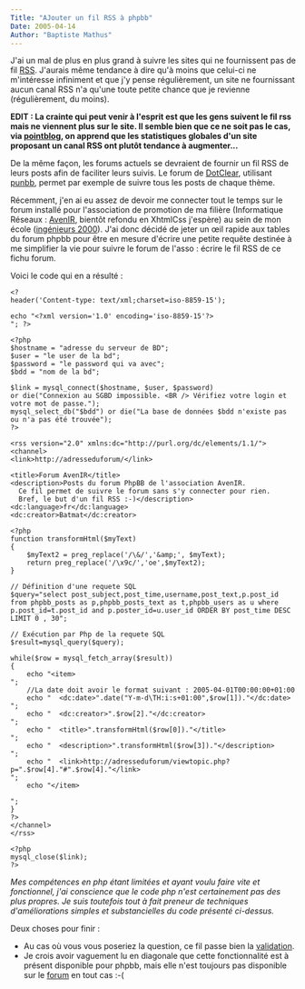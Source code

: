 ```yaml
---
Title: "AJouter un fil RSS à phpbb"
Date: 2005-04-14
Author: "Baptiste Mathus"
---
```




J'ai un mal de plus en plus grand à suivre les sites qui ne fournissent
pas de fil
[RSS](http://fr.wikipedia.org/wiki/Really_simple_syndication "Really Simple Syndication").
J'aurais même tendance à dire qu'à moins que celui-ci ne m'intéresse
infiniment et que j'y pense régulièrement, un site ne fournissant aucun
canal RSS n'a qu'une toute petite chance que je revienne (régulièrement,
du moins).

**EDIT : La crainte qui peut venir à l'esprit est que les gens suivent
le fil rss mais ne viennent plus sur le site. Il semble bien que ce ne
soit pas le cas, via
[pointblog](http://www.pointblog.com/past/2005/04/22/rss_au_new_york_times.htm),
on apprend que les statistiques globales d'un site proposant un canal
RSS ont plutôt tendance à augmenter...**

De la même façon, les forums actuels se devraient de fournir un fil RSS
de leurs posts afin de faciliter leurs suivis. Le forum de
[DotClear](http://dotclear.net), utilisant
[punbb](http://punbb.org/index.php), permet par exemple de suivre tous
les posts de chaque thème.

Récemment, j'en ai eu assez de devoir me connecter tout le temps sur le
forum installé pour l'association de promotion de ma filière
(Informatique Réseaux : [AvenIR](http://www.avenir.asso.fr), bientôt
refondu en XhtmlCss j'espère) au sein de mon école ([ingénieurs
2000](http://www.ingenieurs2000.com)). J'ai donc décidé de jeter un œil
rapide aux tables du forum phpbb pour être en mesure d'écrire une petite
requête destinée à me simplifier la vie pour suivre le forum de l'asso :
écrire le fil RSS de ce fichu forum.

Voici le code qui en a résulté :

    <?
    header('Content-type: text/xml;charset=iso-8859-15');

    echo "<?xml version='1.0' encoding='iso-8859-15'?>
    "; ?>

    <?php
    $hostname = "adresse du serveur de BD"; 
    $user = "le user de la bd"; 
    $password = "le password qui va avec"; 
    $bdd = "nom de la bd"; 

    $link = mysql_connect($hostname, $user, $password)
    or die("Connexion au SGBD impossible. <BR /> Vérifiez votre login et votre mot de passe.");
    mysql_select_db("$bdd") or die("La base de données $bdd n'existe pas ou n'a pas été trouvée");
    ?>

    <rss version="2.0" xmlns:dc="http://purl.org/dc/elements/1.1/">
    <channel>
    <link>http://adresseduforum/</link>

    <title>Forum AvenIR</title>
    <description>Posts du forum PhpBB de l'association AvenIR. 
      Ce fil permet de suivre le forum sans s'y connecter pour rien. 
      Bref, le but d'un fil RSS :-)</description>
    <dc:language>fr</dc:language>
    <dc:creator>Batmat</dc:creator>

    <?php
    function transformHtml($myText)
    {
        $myText2 = preg_replace('/\&/','&amp;', $myText);
        return preg_replace('/\x9c/','oe',$myText2);
    }

    // Définition d'une requete SQL
    $query="select post_subject,post_time,username,post_text,p.post_id from phpbb_posts as p,phpbb_posts_text as t,phpbb_users as u where p.post_id=t.post_id and p.poster_id=u.user_id ORDER BY post_time DESC  LIMIT 0 , 30";

    // Exécution par Php de la requete SQL
    $result=mysql_query($query);

    while($row = mysql_fetch_array($result))
    {
        echo "<item>
    ";
        //La date doit avoir le format suivant : 2005-04-01T00:00:00+01:00
        echo "  <dc:date>".date("Y-m-d\TH:i:s+01:00",$row[1])."</dc:date>
    ";
        echo "  <dc:creator>".$row[2]."</dc:creator>
    ";
        echo "  <title>".transformHtml($row[0])."</title>
    ";
        echo "  <description>".transformHtml($row[3])."</description>
    ";
        echo "  <link>http://adresseduforum/viewtopic.php?p=".$row[4]."#".$row[4]."</link>
    ";
        echo "</item>

    ";
    }
    ?>
    </channel>
    </rss>

    <?php
    mysql_close($link);
    ?>

*Mes compétences en php étant limitées et ayant voulu faire vite et
fonctionnel, j'ai conscience que le code php n'est certainement pas des
plus propres. Je suis toutefois tout à fait preneur de techniques
d'améliorations simples et substancielles du code présenté ci-dessus.*

Deux choses pour finir :

-   Au cas où vous vous poseriez la question, ce fil passe bien la
    [validation](http://feedvalidator.org).
-   Je crois avoir vaguement lu en diagonale que cette fonctionnalité
    est à présent disponible pour phpbb, mais elle n'est toujours pas
    disponible sur le [forum](http://www.phpbb.com/phpBB/) en tout
    cas :-(

